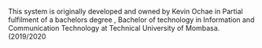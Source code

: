This system is originally developed and owned by Kevin Ochae in Partial fulfilment of a bachelors degree , Bachelor of technology in Information and Communication Technology at  Technical University of Mombasa. (2019/2020
